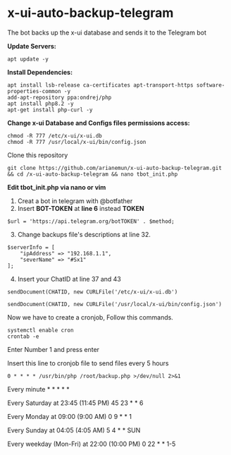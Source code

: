 # x-ui-auto-backup-telegram
The bot backs up the x-ui database and sends it to the Telegram bot

**Update Servers:**
```
apt update -y
```

**Install Dependencies:**
```
apt install lsb-release ca-certificates apt-transport-https software-properties-common -y
add-apt-repository ppa:ondrej/php
apt install php8.2 -y
apt-get install php-curl -y
```

**Change x-ui Database and Configs files permissions access:**
```
chmod -R 777 /etc/x-ui/x-ui.db
chmod -R 777 /usr/local/x-ui/bin/config.json
```

Clone this repository
```
git clone https://github.com/arianemun/x-ui-auto-backup-telegram.git && cd /x-ui-auto-backup-telegram && nano tbot_init.php
```

**Edit tbot_init.php via nano or vim**

1. Creat a bot in telegram with @botfather
2. Insert **BOT-TOKEN** at **line 6** instead **TOKEN**
```
$url = 'https://api.telegram.org/botTOKEN' . $method;
```
3. Change backups file's descriptions at line 32.
```
$serverInfo = [
    "ipAddress" => "192.168.1.1",
    "severName" => "#Sx1"
];
```
4. Insert your ChatID at line 37 and 43
```
sendDocument(CHATID, new CURLFile('/etc/x-ui/x-ui.db')
```
```
sendDocument(CHATID, new CURLFile('/usr/local/x-ui/bin/config.json')
```

Now we have to create a cronjob, Follow this commands.
```
systemctl enable cron
crontab -e
```
Enter Number 1 and press enter

Insert this line to cronjob file to send files every 5 hours
```
0 * * * * /usr/bin/php /root/backup.php >/dev/null 2>&1
```

Every minute	* * * * *

Every Saturday at 23:45 (11:45 PM)	45 23 * * 6

Every Monday at 09:00 (9:00 AM)	0 9 * * 1

Every Sunday at 04:05 (4:05 AM)	5 4 * * SUN

Every weekday (Mon-Fri) at 22:00 (10:00 PM)	0 22 * * 1-5
